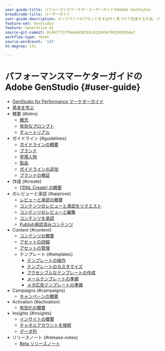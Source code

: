 ```yaml
---
user-guide-title: パフォーマンスマーケターユーザーガイドのAdobe GenStudio
breadcrumb-title: ユーザーガイド
user-guide-description: オンブランドのアセットをすばやく見つけて生成する方法、バリエーションを作成する方法、リアルタイムのコンテンツパフォーマンスインサイトに基づいてエクスペリエンスを最適化する方法について説明します。
feature-set: GenStudio
feature: Generative AI
source-git-commit: 0cd877737f8ed4d38201c832d454795206505de2
workflow-type: tm+mt
source-wordcount: '125'
ht-degree: 11%

---
```



# パフォーマンスマーケターガイドのAdobe GenStudio {#user-guide}

+ [GenStudio for Performance マーケターガイド](home.md)
+ [基本を学ぶ](get-started.md)
+ 概要 {#intro}
   + [概念](concepts.md)
   + [有効なプロンプト](effective-prompts.md)
   + [チュートリアル](https://experienceleague.adobe.com/docs/genstudio/learning/tutorials.html)
+ ガイドライン {#guidelines}
   + [ガイドラインの概要](guidelines/overview.md)
   + [ブランド](guidelines/brands.md)
   + [登場人物](guidelines/personas.md)
   + [製品](guidelines/products.md)
   + [ガイドラインの追加](guidelines/add-guidelines.md)
   + [ブランドの検証](guidelines/brand-validation.md)
+ 作成 {#create}
   + [[!DNL Create] の概要](create/overview.md)
+ のレビューと承認 {#approve}
   + [レビューと承認の概要](approvals/overview.md)
   + [コンテンツのレビューと承認をリクエスト](approvals/request-review.md)
   + [コンテンツのレビューと編集](approvals/review-and-edit.md)
   + [コンテンツを承認](approvals/approve-content.md)
   + [Publish承認済みコンテンツ](approvals/publish-content.md)
+ Content {#content}
   + [コンテンツの概要](content/overview.md)
   + [アセットの詳細](content/asset-details.md)
   + [アセットの管理](content/manage-assets.md)
   + テンプレート {#templates}
      + [テンプレートの操作](content/use-templates.md)
      + [テンプレートのカスタマイズ](content/customize-template.md)
      + [アクセシブルなテンプレートの作成](content/accessibility-for-templates.md)
      + [メールテンプレートの準備](content/email-template.md)
      + [メタ広告テンプレートの準備](content/meta-template.md)
+ Campaigns {#campaigns}
   + [キャンペーンの概要](campaigns/overview.md)
+ Activation {#activation}
   + [有効化の概要](activation/overview.md)
+ Insights {#insights}
   + [インサイトの概要](insights/overview.md)
   + [チャネルアカウントを接続](insights/connect-channel.md)
   + [データ列](insights/data-columns.md)
+ リリースノート {#release-notes}
   + [Beta リリースノート](beta-release-notes.md)

